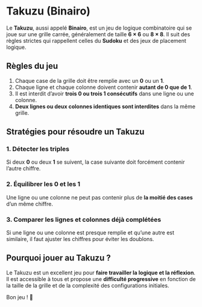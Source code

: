 # Takuzu (Binairo)

Le **Takuzu**, aussi appelé **Binairo**, est un jeu de logique combinatoire qui se joue sur une grille carrée, généralement de taille **6 × 6** ou **8 × 8**. Il suit des règles strictes qui rappellent celles du **Sudoku** et des jeux de placement logique.

## Règles du jeu

1. Chaque case de la grille doit être remplie avec un **0** ou un **1**.
2. Chaque ligne et chaque colonne doivent contenir **autant de 0 que de 1**.
3. Il est interdit d’avoir **trois 0 ou trois 1 consécutifs** dans une ligne ou une colonne.
4. **Deux lignes ou deux colonnes identiques sont interdites** dans la même grille.

## Stratégies pour résoudre un Takuzu

### 1. Détecter les triples
Si deux **0** ou deux **1** se suivent, la case suivante doit forcément contenir l’autre chiffre.

### 2. Équilibrer les 0 et les 1
Une ligne ou une colonne ne peut pas contenir plus de **la moitié des cases** d’un même chiffre.

### 3. Comparer les lignes et colonnes déjà complétées
Si une ligne ou une colonne est presque remplie et qu’une autre est similaire, il faut ajuster les chiffres pour éviter les doublons.

## Pourquoi jouer au Takuzu ?
Le Takuzu est un excellent jeu pour **faire travailler la logique et la réflexion**. Il est accessible à tous et propose une **difficulté progressive** en fonction de la taille de la grille et de la complexité des configurations initiales.

Bon jeu ! 🎲
